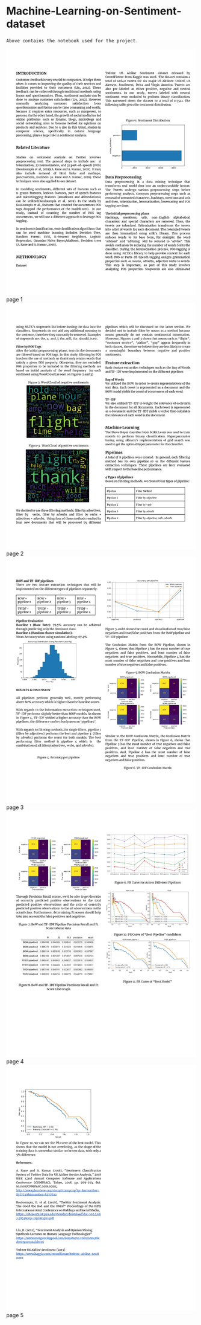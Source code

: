 # Machine-Learning-on-Sentiment-dataset

    Above contains the notebook used for the project. 

![alt text](https://github.com/feebeef/Machine-Learning-on-Sentiment-Dataset/blob/master/research_paper/0001.jpg?raw=true)
    page 1
![alt text](https://github.com/feebeef/Machine-Learning-on-Sentiment-Dataset/blob/master/research_paper/0002.jpg?raw=true)
    page 2
![alt text](https://github.com/feebeef/Machine-Learning-on-Sentiment-Dataset/blob/master/research_paper/0003.jpg?raw=true)
    page 3
![alt text](https://github.com/feebeef/Machine-Learning-on-Sentiment-Dataset/blob/master/research_paper/0004.jpg?raw=true)
    page 4
![alt text](https://github.com/feebeef/Machine-Learning-on-Sentiment-Dataset/blob/master/research_paper/0005.jpg?raw=true)
    page 5

